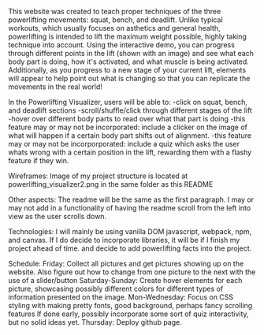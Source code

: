 This website was created to teach proper techniques of the three powerlifting movements: squat, bench, and deadlift. Unlike typical workouts, which usually focuses on asthetics and general health, powerlifting is intended to lift the maximum weight possible, highly taking technique into account. Using the interactive demo, you can progress through different points in the lift (shown with an image) and see what each body part is doing, how it's activated, and what muscle is being activated. Additionally, as you progress to a new stage of your current lift, elements will appear to help point out what is changing so that you can replicate the movements in the real world!

In the Powerlifting Visualizer, users will be able to:
-click on squat, bench, and deadlift sections 
-scroll/shuffle/click through different stages of the lift
-hover over different body parts to read over what that part is doing
-this feature may or may not be incorporated: include a clicker on the image of what will happen if a certain body part shifts out of alignment.
-this feature may or may not be incorporporated: include a quiz which asks the user whats wrong with a certain position in the lift, rewarding them with a flashy feature if they win.


Wireframes: Image of my project structure is located at powerlifting_visualizer2.png in the same folder as this README

Other aspects:
The readme will be the same as the first paragraph. I may or may not add in a functionality of having the readme scroll from the left into view as the user scrolls down.

Technologies: I will mainly be using vanilla DOM javascript, webpack, npm, and canvas. If I do decide to incorporate libraries, it will be if I finish my project ahead of time. and decide to add powerlifting facts into the project.

Schedule:
Friday: Collect all pictures and get pictures showing up on the website. Also figure out how to change from one picture to the next with the use of a slider/button
Saturday-Sunday: Create hover elements for each picture, showcasing possibly different colors for different types of information presented on the image.
Mon-Wednesday: Focus on CSS styling with making pretty fonts, good background, perhaps fancy scrolling features
If done early, possibly incorporate some sort of quiz interactivity, but no solid ideas yet.
Thursday: Deploy github page.